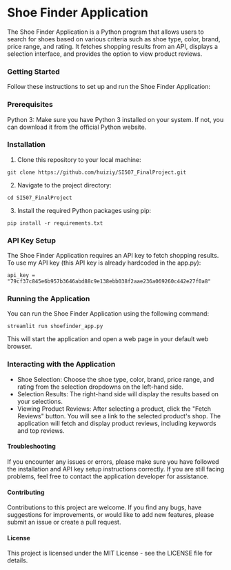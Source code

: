 

# Shoe Finder Application

The Shoe Finder Application is a Python program that allows users to search for shoes based on various criteria such as shoe type, color, brand, price range, and rating. It fetches shopping results from an API, displays a selection interface, and provides the option to view product reviews.

### Getting Started
Follow these instructions to set up and run the Shoe Finder Application:

### Prerequisites

Python 3: Make sure you have Python 3 installed on your system. If not, you can download it from the official Python website.

### Installation
1. Clone this repository to your local machine:
```
git clone https://github.com/huiziy/SI507_FinalProject.git
```
2. Navigate to the project directory:
```  
cd SI507_FinalProject
```
3. Install the required Python packages using pip:
```
pip install -r requirements.txt
```
### API Key Setup

The Shoe Finder Application requires an API key to fetch shopping results. To use my API key (this API key is already hardcoded in the app.py):
```
api_key = "79cf37c845e6b957b3646abd88c9e138ebb038f2aae236a069260c442e27f0a8"
```
### Running the Application

You can run the Shoe Finder Application using the following command:
```
streamlit run shoefinder_app.py
```
This will start the application and open a web page in your default web browser.

### Interacting with the Application

- Shoe Selection: Choose the shoe type, color, brand, price range, and rating from the selection dropdowns on the left-hand side.
- Selection Results: The right-hand side will display the results based on your selections.
- Viewing Product Reviews: After selecting a product, click the "Fetch Reviews" button. You will see a link to the selected product's shop. The application will fetch and display product reviews, including keywords and top reviews.

#### Troubleshooting
If you encounter any issues or errors, please make sure you have followed the installation and API key setup instructions correctly.
If you are still facing problems, feel free to contact the application developer for assistance.

#### Contributing
Contributions to this project are welcome. If you find any bugs, have suggestions for improvements, or would like to add new features, please submit an issue or create a pull request.

#### License
This project is licensed under the MIT License - see the LICENSE file for details.
